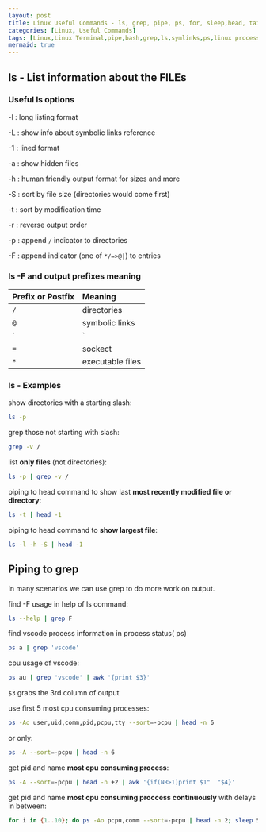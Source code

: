 ```yaml
---
layout: post
title: Linux Useful Commands - ls, grep, pipe, ps, for, sleep,head, tail
categories: [Linux, Useful Commands]
tags: [Linux,Linux Terminal,pipe,bash,grep,ls,symlinks,ps,linux process status,inline shell script,sleep,for,shell script,inline bash script,head,tail]
mermaid: true 
---
```


## ls - List information about the FILEs

### Useful ls options
-l
: long listing format

-L
: show info about symbolic links reference

-1
: lined format

-a
: show hidden files

-h
: human friendly output format for sizes and more

-S
: sort by file size (directories would come first)

-t
: sort by modification time

-r
: reverse output order

-p
: append `/` indicator to directories

-F
:  append indicator (one of `*/=>@|`) to entries


###  ls -F and output prefixes meaning

|                   Prefix or Postfix                   |                                Meaning                                |
|:--------------------------------------|:--------------------------------------------------------------------|
|`/`                      | directories                                     |
|`@`                      | symbolic links                                     |
|`|`                      | FIFOs                                     |
|`=`                      | sockect                                     |
|`*`                      | executable files                                     |


### ls - Examples

show directories with a starting slash:
```bash
ls -p 
```
grep those not starting with slash:
```bash
grep -v /
```

list **only files** (not directories):
```bash
ls -p | grep -v /
```

piping to head command to show last **most recently modified file or directory**:
```bash
ls -t | head -1
```
piping to head command to **show largest file**:
```bash
ls -l -h -S | head -1
```

## Piping to grep

In many scenarios we can use grep to do more work on output.

find -F usage in help of ls command:
```bash
ls --help | grep F
```
find vscode process information in process status( ps)
```bash
ps a | grep 'vscode' 
```

cpu usage of vscode:
```bash
ps au | grep 'vscode' | awk '{print $3}'
```
`$3` grabs the 3rd column of output

use first 5 most cpu consuming processes:
```bash
ps -Ao user,uid,comm,pid,pcpu,tty --sort=-pcpu | head -n 6
```
or only:
```bash
ps -A --sort=-pcpu | head -n 6
```

get pid and name **most cpu consuming process**:
```bash
ps -A --sort=-pcpu | head -n +2 | awk '{if(NR>1)print $1"  "$4}'
```

get pid and name **most cpu consuming proccess continuously** with delays in between:
```bash
for i in {1..10}; do ps -Ao pcpu,comm --sort=-pcpu | head -n 2; sleep 5s; done;
```